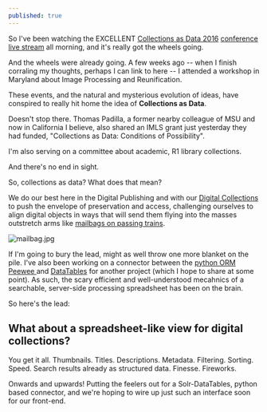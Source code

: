 ```yaml
---
published: true
---
```

So I've been watching the EXCELLENT [Collections as Data 2016](http://digitalpreservation.gov/meetings/dcs16.html) [conference live stream](https://www.youtube.com/watch?v=8gcu2GQf7PI&feature=youtu.be) all morning, and it's really got the wheels going.

And the wheels were already going.  A few weeks ago -- when I finish corraling my thoughts, perhaps I can link to here -- I attended a workshop in Maryland about Image Processing and Reunification.

These events, and the natural and mysterious evolution of ideas, have conspired to really hit home the idea of **Collections as Data**.

Doesn't stop there.  Thomas Padilla, a former nearby colleague of MSU and now in California I believe, also shared an IMLS grant just yesterday they had funded, "Collections as Data: Conditions of Possibility".

I'm also serving on a committee about academic, R1 library collections.

And there's no end in sight.  

So, collections as data?  What does that mean?  

We do our best here in the Digital Publishing and with our [Digital Collections](https://digital.library.wayne.edu/digitalcollections/index.php) to push the envelope of preservation and access, challenging ourselves to align digital objects in ways that will send them flying into the masses outstretch arms like [mailbags on passing trains](https://en.wikipedia.org/wiki/Catcher_pouch).

![mailbag.jpg]({{site.baseurl}}/assets/images/mailbag.jpg)

If I'm going to bury the lead, might as well throw one more blanket on the pile.  I've also been working on a connector between the [python ORM Peewee ](http://docs.peewee-orm.com/en/latest/) and [DataTables](https://datatables.net/) for another project (which I hope to share at some point).  As such, the scary efficient and well-understood mecahnics of a searchable, server-side processing spreadsheet has been on the brain.

So here's the lead:
## What about a spreadsheet-like view for digital collections?

You get it all.  Thumbnails.  Titles.  Descriptions.  Metadata.  Filtering.  Sorting.  Speed.  Search results already as structured data.  Finesse.  Fireworks.  

Onwards and upwards!  Putting the feelers out for a Solr-DataTables, python based connector, and we're hoping to wire up just such an interface soon for our front-end.
